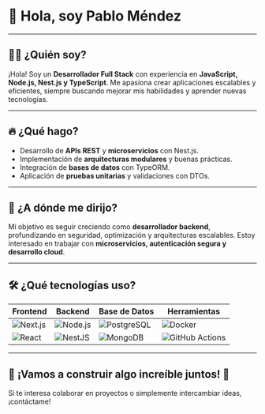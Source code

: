 # 🚀 Hola, soy Pablo Méndez

---

## 👨‍💻 ¿Quién soy?
¡Hola! Soy un **Desarrollador Full Stack** con experiencia en **JavaScript, Node.js, Nest.js y TypeScript**. Me apasiona crear aplicaciones escalables y eficientes, siempre buscando mejorar mis habilidades y aprender nuevas tecnologías.

---

## 🔥 ¿Qué hago?
- Desarrollo de **APIs REST** y **microservicios** con Nest.js.
- Implementación de **arquitecturas modulares** y buenas prácticas.
- Integración de **bases de datos** con TypeORM.
- Aplicación de **pruebas unitarias** y validaciones con DTOs.

---

## 🎯 ¿A dónde me dirijo?
Mi objetivo es seguir creciendo como **desarrollador backend**, profundizando en seguridad, optimización y arquitecturas escalables. Estoy interesado en trabajar con **microservicios, autenticación segura y desarrollo cloud**.

---

## 🛠️ ¿Qué tecnologías uso?

| Frontend  | Backend | Base de Datos | Herramientas |
|-----------|--------|--------------|--------------|
| ![Next.js](https://img.shields.io/badge/-Next.js-black?style=flat-square&logo=next.js) | ![Node.js](https://img.shields.io/badge/-Node.js-green?style=flat-square&logo=node.js) | ![PostgreSQL](https://img.shields.io/badge/-PostgreSQL-blue?style=flat-square&logo=postgresql) | ![Docker](https://img.shields.io/badge/-Docker-blue?style=flat-square&logo=docker) |
| ![React](https://img.shields.io/badge/-React-blue?style=flat-square&logo=react) | ![NestJS](https://img.shields.io/badge/-NestJS-red?style=flat-square&logo=nestjs) | ![MongoDB](https://img.shields.io/badge/-MongoDB-green?style=flat-square&logo=mongodb) | ![GitHub Actions](https://img.shields.io/badge/-GitHub_Actions-black?style=flat-square&logo=githubactions) |

---

## 🤝 ¡Vamos a construir algo increíble juntos! 🚀
Si te interesa colaborar en proyectos o simplemente intercambiar ideas, ¡contáctame!
